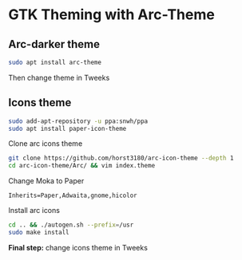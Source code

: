# GTK Theming with Arc-Theme

## Arc-darker theme

```bash
sudo apt install arc-theme
```

Then change theme in Tweeks

## Icons theme

```bash
sudo add-apt-repository -u ppa:snwh/ppa
sudo apt install paper-icon-theme
```

Clone arc icons theme

```bash
git clone https://github.com/horst3180/arc-icon-theme --depth 1
cd arc-icon-theme/Arc/ && vim index.theme
```
Change Moka to Paper

```text
Inherits=Paper,Adwaita,gnome,hicolor
```

Install arc icons

```bash
cd .. && ./autogen.sh --prefix=/usr
sudo make install
```

**Final step:** change icons theme in Tweeks
